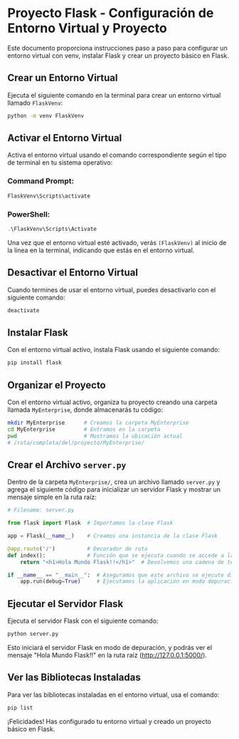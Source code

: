 # Proyecto Flask - Configuración de Entorno Virtual y Proyecto

Este documento proporciona instrucciones paso a paso para configurar un entorno virtual con venv, instalar Flask y crear un proyecto básico en Flask.

## Crear un Entorno Virtual

Ejecuta el siguiente comando en la terminal para crear un entorno virtual llamado `FlaskVenv`:

```bash
python -m venv FlaskVenv
```

## Activar el Entorno Virtual

Activa el entorno virtual usando el comando correspondiente según el tipo de terminal en tu sistema operativo:

### Command Prompt:
```cmd
FlaskVenv\Scripts\activate
```
### PowerShell:
```powershell
.\FlaskVenv\Scripts\Activate
```

Una vez que el entorno virtual esté activado, verás `(FlaskVenv)` al inicio de la línea en la terminal, indicando que estás en el entorno virtual.

## Desactivar el Entorno Virtual

Cuando termines de usar el entorno virtual, puedes desactivarlo con el siguiente comando:

```bash
deactivate
```



## Instalar Flask

Con el entorno virtual activo, instala Flask usando el siguiente comando:

```bash
pip install flask
```

## Organizar el Proyecto

Con el entorno virtual activo, organiza tu proyecto creando una carpeta llamada `MyEnterprise`, donde almacenarás tu código:

```bash
mkdir MyEnterprise      # Creamos la carpeta MyEnterprise
cd MyEnterprise         # Entramos en la carpeta
pwd                     # Mostramos la ubicación actual
# /ruta/completa/del/proyecto/MyEnterprise/
```

## Crear el Archivo `server.py`

Dentro de la carpeta `MyEnterprise/`, crea un archivo llamado `server.py` y agrega el siguiente código para inicializar un servidor Flask y mostrar un mensaje simple en la ruta raíz:

```python
# Filename: server.py

from flask import Flask  # Importamos la clase Flask

app = Flask(__name__)    # Creamos una instancia de la clase Flask

@app.route('/')          # Decorador de ruta
def index():             # Función que se ejecuta cuando se accede a la ruta raíz
    return "<h1>Hola Mundo Flask!!</h1>"  # Devolvemos una cadena de texto

if __name__ == "__main__":  # Aseguramos que este archivo se ejecute directamente
    app.run(debug=True)     # Ejecutamos la aplicación en modo depuración
```

## Ejecutar el Servidor Flask

Ejecuta el servidor Flask con el siguiente comando:

```bash
python server.py
```

Esto iniciará el servidor Flask en modo de depuración, y podrás ver el mensaje "Hola Mundo Flask!!" en la ruta raíz (http://127.0.0.1:5000/).

## Ver las Bibliotecas Instaladas

Para ver las bibliotecas instaladas en el entorno virtual, usa el comando:

```bash
pip list
```

¡Felicidades! Has configurado tu entorno virtual y creado un proyecto básico en Flask.
